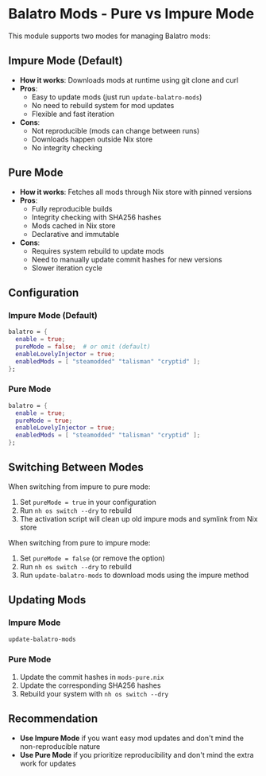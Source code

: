 # Balatro Mods - Pure vs Impure Mode

This module supports two modes for managing Balatro mods:

## Impure Mode (Default)
- **How it works**: Downloads mods at runtime using git clone and curl
- **Pros**: 
  - Easy to update mods (just run `update-balatro-mods`)
  - No need to rebuild system for mod updates
  - Flexible and fast iteration
- **Cons**: 
  - Not reproducible (mods can change between runs)
  - Downloads happen outside Nix store
  - No integrity checking

## Pure Mode
- **How it works**: Fetches all mods through Nix store with pinned versions
- **Pros**: 
  - Fully reproducible builds
  - Integrity checking with SHA256 hashes
  - Mods cached in Nix store
  - Declarative and immutable
- **Cons**: 
  - Requires system rebuild to update mods
  - Need to manually update commit hashes for new versions
  - Slower iteration cycle

## Configuration

### Impure Mode (Default)
```nix
balatro = {
  enable = true;
  pureMode = false;  # or omit (default)
  enableLovelyInjector = true;
  enabledMods = [ "steamodded" "talisman" "cryptid" ];
};
```

### Pure Mode
```nix
balatro = {
  enable = true;
  pureMode = true;
  enableLovelyInjector = true;
  enabledMods = [ "steamodded" "talisman" "cryptid" ];
};
```

## Switching Between Modes

When switching from impure to pure mode:
1. Set `pureMode = true` in your configuration
2. Run `nh os switch --dry` to rebuild
3. The activation script will clean up old impure mods and symlink from Nix store

When switching from pure to impure mode:
1. Set `pureMode = false` (or remove the option)
2. Run `nh os switch --dry` to rebuild
3. Run `update-balatro-mods` to download mods using the impure method

## Updating Mods

### Impure Mode
```bash
update-balatro-mods
```

### Pure Mode
1. Update the commit hashes in `mods-pure.nix`
2. Update the corresponding SHA256 hashes
3. Rebuild your system with `nh os switch --dry`

## Recommendation

- **Use Impure Mode** if you want easy mod updates and don't mind the non-reproducible nature
- **Use Pure Mode** if you prioritize reproducibility and don't mind the extra work for updates